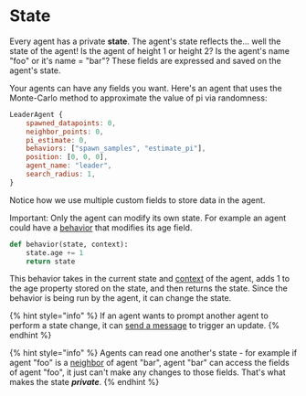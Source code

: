 # State

Every agent has a private **state**. The agent's state reflects the... well the state of the agent! Is the agent of height 1 or height 2? Is the agent's name "foo" or it's name = "bar"? These fields are expressed and saved on the agent's state. 

Your agents can have any fields you want. Here's an agent that uses the Monte-Carlo method to approximate the value of pi via randomness:

```javascript
LeaderAgent {
    spawned_datapoints: 0,
    neighbor_points: 0,
    pi_estimate: 0,
    behaviors: ["spawn_samples", "estimate_pi"],
    position: [0, 0, 0],
    agent_name: "leader",
    search_radius: 1,
}
```

Notice how we use multiple custom fields to store data in the agent.

Important: Only the agent can modify its own state. For example an agent could have a [behavior](../behaviors/) that modifies its age field.

```python
def behavior(state, context):
    state.age += 1
    return state
```

This behavior takes in the current state and [context](context.md) of the agent, adds 1 to the age property stored on the state, and then returns the state. Since the behavior is being run by the agent, it can change the state.

{% hint style="info" %}
If an agent wants to prompt another agent to perform a state change, it can [send a message](../agent-messages/) to trigger an update. 
{% endhint %}

{% hint style="info" %}
Agents can read one another's state - for example if agent "foo" is a [neighbor](context.md) of agent "bar", agent "bar" can access the fields of agent "foo", it just can't make any changes to those fields. That's what makes the state _**private**_.
{% endhint %}

